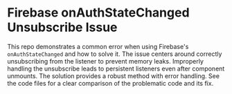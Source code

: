 # Firebase onAuthStateChanged Unsubscribe Issue
This repo demonstrates a common error when using Firebase's `onAuthStateChanged` and how to solve it.  The issue centers around correctly unsubscribing from the listener to prevent memory leaks. Improperly handling the unsubscribe leads to persistent listeners even after component unmounts.  The solution provides a robust method with error handling.  See the code files for a clear comparison of the problematic code and its fix.